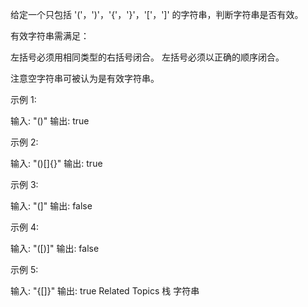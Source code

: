 ﻿给定一个只包括 '('，')'，'{'，'}'，'['，']' 的字符串，判断字符串是否有效。 

 有效字符串需满足： 

 
 左括号必须用相同类型的右括号闭合。 
 左括号必须以正确的顺序闭合。 
 

 注意空字符串可被认为是有效字符串。 

 示例 1: 

 输入: "()"
输出: true
 

 示例 2: 

 输入: "()[]{}"
输出: true
 

 示例 3: 

 输入: "(]"
输出: false
 

 示例 4: 

 输入: "([)]"
输出: false
 

 示例 5: 

 输入: "{[]}"
输出: true 
 Related Topics 栈 字符串 